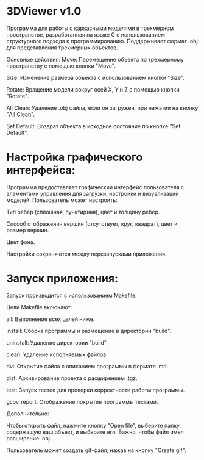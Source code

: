 # 3DViewer v1.0
Программа для работы с каркасными моделями в трехмерном пространстве, разработанная на языке C с использованием структурного подхода к программированию. Поддерживает формат .obj для представления трехмерных объектов.

Основные действия:
Move: Перемещение объекта по трехмерному пространству с помощью кнопки "Move".

Size: Изменение размера объекта с использованием кнопки "Size".

Rotate: Вращение модели вокруг осей X, Y и Z с помощью кнопки "Rotate".

All Clean: Удаление .obj файла, если он загружен, при нажатии на кнопку "All Clean".

Set Default: Возврат объекта в исходное состояние по кнопке "Set Default".

# Настройка графического интерфейса:
Программа предоставляет графический интерфейс пользователя с элементами управления для загрузки, настройки и визуализации моделей. Пользователь может настроить:

Тип ребер (сплошная, пунктирная), цвет и толщину ребер.

Способ отображения вершин (отсутствует, круг, квадрат), цвет и размер вершин.

Цвет фона.

Настройки сохраняются между перезапусками приложения.

# Запуск приложения:
Запуск производится с использованием Makefile.

Цели Makefile включают:

all: Выполнение всех целей ниже.

install: Сборка программы и размещение в директории "build".

uninstall: Удаление директории "build".

clean: Удаление исполняемых файлов.

dvi: Открытие файла с описанием программы в формате .md.

dist: Архивирование проекта с расширением .tgz.

test: Запуск тестов для проверки корректности работы программы.

gcov_report: Отображение покрытия программы тестами.

Дополнительно:

Чтобы открыть файл, нажмите кнопку "Open file", выберите папку, содержащую ваш объект, и выберите его. Важно, чтобы файл имел расширение .obj.

Пользователь может создать gif-файл, нажав на кнопку "Create gif".
